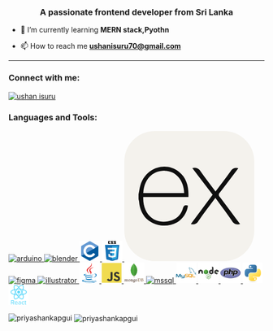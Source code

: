<h3 align="center">A passionate frontend developer from Sri Lanka</h3>



- 🌱 I’m currently learning **MERN stack,Pyothn**

- 📫 How to reach me **ushanisuru70@gmail.com**
- --

<h3 align="left">Connect with me:</h3>
<p align="left">
<a href="https://www.hackerrank.com/ushan isuru" target="blank"><img align="center" src="https://raw.githubusercontent.com/rahuldkjain/github-profile-readme-generator/master/src/images/icons/Social/hackerrank.svg" alt="ushan isuru" height="30" width="40" /></a>
</p>

<h3 align="left">Languages and Tools:</h3>
<p align="left"> <a href="https://www.arduino.cc/" target="_blank" rel="noreferrer"> <img src="https://cdn.worldvectorlogo.com/logos/arduino-1.svg" alt="arduino" width="40" height="40"/> </a> <a href="https://www.blender.org/" target="_blank" rel="noreferrer"> <img src="https://download.blender.org/branding/community/blender_community_badge_white.svg" alt="blender" width="40" height="40"/> </a> <a href="https://www.cprogramming.com/" target="_blank" rel="noreferrer"> <img src="https://raw.githubusercontent.com/devicons/devicon/master/icons/c/c-original.svg" alt="c" width="40" height="40"/> </a> <a href="https://www.w3schools.com/css/" target="_blank" rel="noreferrer"> <img src="https://raw.githubusercontent.com/devicons/devicon/master/icons/css3/css3-original-wordmark.svg" alt="css3" width="40" height="40"/> </a> <a href="https://expressjs.com" target="_blank" rel="noreferrer"> <svg xmlns="http://www.w3.org/2000/svg" width="256" height="256" fill="none" viewBox="0 0 256 256"><rect width="256" height="256" fill="#F4F2ED" rx="60"/><path fill="#0F0F0F" d="M228 182.937C225.089 184.04 221.875 184.037 218.965 182.931C216.056 181.824 213.652 179.69 212.209 176.932C203.146 163.365 193.138 150.41 183.519 137.177L179.348 131.617C167.894 146.963 156.44 161.697 145.987 176.988C144.625 179.624 142.352 181.675 139.59 182.759C136.828 183.844 133.766 183.887 130.975 182.882L173.955 125.223L133.977 73.1236C136.855 72.0845 140.003 72.0702 142.89 73.0832C145.777 74.0962 148.226 76.0744 149.824 78.6838C159.109 92.2506 169.396 105.206 179.626 118.94C189.913 105.317 200.088 92.3062 209.596 78.8506C210.965 76.2574 213.24 74.258 215.988 73.2328C218.735 72.2076 221.764 72.2281 224.497 73.2904L208.984 93.8631C202.034 103.037 195.195 112.267 187.967 121.219C187.384 121.741 186.918 122.379 186.599 123.093C186.28 123.807 186.115 124.58 186.115 125.362C186.115 126.143 186.28 126.916 186.599 127.63C186.918 128.344 187.384 128.982 187.967 129.504C201.256 147.13 214.433 164.811 228 182.937V182.937Z"/><path fill="#0F0F0F" d="M28 124.5C29.1676 118.94 29.8905 112.879 31.5029 107.208C41.122 73.0129 80.3214 58.7788 107.288 79.9632C123.079 92.3624 127.027 109.933 126.249 129.727H37.2855C35.8399 165.09 61.3611 186.441 93.9994 175.543C99.2938 173.649 104.033 170.467 107.79 166.283C111.547 162.099 114.202 157.045 115.517 151.578C117.241 146.018 120.021 145.073 125.303 146.685C124.433 153.454 122.04 159.938 118.303 165.649C114.567 171.36 109.584 176.149 103.73 179.657C94.0573 184.947 82.96 187.042 72.0247 185.644C61.0894 184.246 50.8763 179.426 42.8457 171.873C34.9011 162.94 30.0973 151.654 29.1676 139.735C29.1676 137.845 28.4448 135.954 28.0556 134.175C28.0185 130.876 28 127.651 28 124.5ZM37.3967 122.109H117.853C117.352 96.4769 101.172 78.2951 79.5986 78.1283C55.5785 77.7947 38.3976 95.5873 37.3411 121.998L37.3967 122.109Z"/></svg> </a> <a href="https://www.figma.com/" target="_blank" rel="noreferrer"> <img src="https://www.vectorlogo.zone/logos/figma/figma-icon.svg" alt="figma" width="40" height="40"/> </a> <a href="https://www.adobe.com/in/products/illustrator.html" target="_blank" rel="noreferrer"> <img src="https://www.vectorlogo.zone/logos/adobe_illustrator/adobe_illustrator-icon.svg" alt="illustrator" width="40" height="40"/> </a> <a href="https://www.java.com" target="_blank" rel="noreferrer"> <img src="https://raw.githubusercontent.com/devicons/devicon/master/icons/java/java-original.svg" alt="java" width="40" height="40"/> </a> <a href="https://developer.mozilla.org/en-US/docs/Web/JavaScript" target="_blank" rel="noreferrer"> <img src="https://raw.githubusercontent.com/devicons/devicon/master/icons/javascript/javascript-original.svg" alt="javascript" width="40" height="40"/> </a> <a href="https://www.mongodb.com/" target="_blank" rel="noreferrer"> <img src="https://raw.githubusercontent.com/devicons/devicon/master/icons/mongodb/mongodb-original-wordmark.svg" alt="mongodb" width="40" height="40"/> </a> <a href="https://www.microsoft.com/en-us/sql-server" target="_blank" rel="noreferrer"> <img src="https://www.svgrepo.com/show/303229/microsoft-sql-server-logo.svg" alt="mssql" width="40" height="40"/> </a> <a href="https://www.mysql.com/" target="_blank" rel="noreferrer"> <img src="https://raw.githubusercontent.com/devicons/devicon/master/icons/mysql/mysql-original-wordmark.svg" alt="mysql" width="40" height="40"/> </a> <a href="https://nodejs.org" target="_blank" rel="noreferrer"> <img src="https://raw.githubusercontent.com/devicons/devicon/master/icons/nodejs/nodejs-original-wordmark.svg" alt="nodejs" width="40" height="40"/> </a> <a href="https://www.php.net" target="_blank" rel="noreferrer"> <img src="https://raw.githubusercontent.com/devicons/devicon/master/icons/php/php-original.svg" alt="php" width="40" height="40"/> </a> <a href="https://www.python.org" target="_blank" rel="noreferrer"> <img src="https://raw.githubusercontent.com/devicons/devicon/master/icons/python/python-original.svg" alt="python" width="40" height="40"/> </a> <a href="https://reactjs.org/" target="_blank" rel="noreferrer"> <img src="https://raw.githubusercontent.com/devicons/devicon/master/icons/react/react-original-wordmark.svg" alt="react" width="40" height="40"/> </a> </p>

<p><img align="left" src="https://github-readme-stats.vercel.app/api/top-langs?username=priyashankapgui&show_icons=true&locale=en&layout=compact" alt="priyashankapgui" /></p>

<p>&nbsp;<img align="center" src="https://github-readme-stats.vercel.app/api?username=priyashankapgui&show_icons=true&locale=en" alt="priyashankapgui" /></p>
